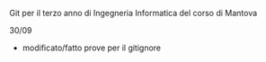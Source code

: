 Git per il terzo anno di Ingegneria Informatica del corso di Mantova

30/09
- modificato/fatto prove per il gitignore
